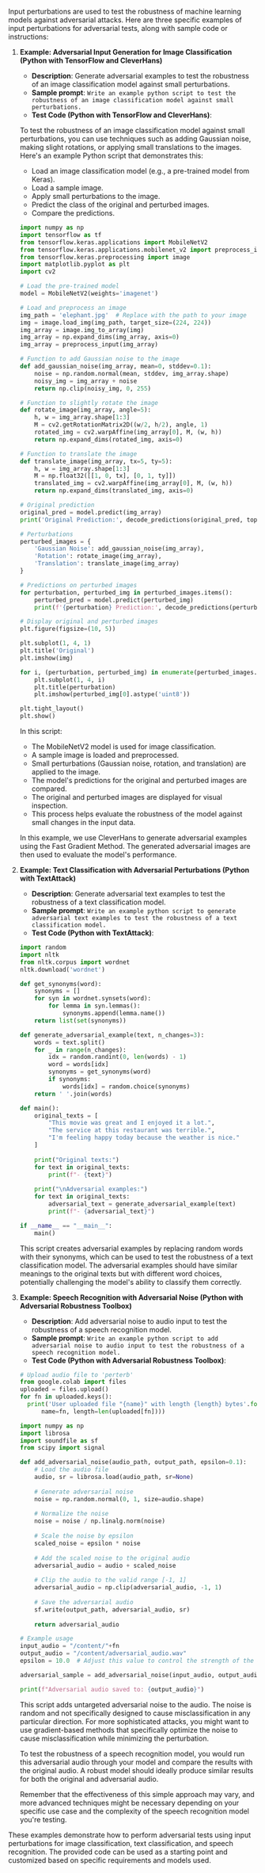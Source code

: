 Input perturbations are used to test the robustness of machine learning models against adversarial attacks. Here are three specific examples of input perturbations for adversarial tests, along with sample code or instructions:

1. **Example: Adversarial Input Generation for Image Classification (Python with TensorFlow and CleverHans)**

   - **Description**: Generate adversarial examples to test the robustness of an image classification model against small perturbations.
   - **Sample prompt**: ```Write an example python script to test the robustness of an image classification model against small perturbations.```
   - **Test Code (Python with TensorFlow and CleverHans)**:

   To test the robustness of an image classification model against small perturbations, you can use techniques such as adding Gaussian noise, making slight rotations, or applying small translations to the images. Here's an example Python script that demonstrates this:

   - Load an image classification model (e.g., a pre-trained model from Keras).
   - Load a sample image.
   - Apply small perturbations to the image.
   - Predict the class of the original and perturbed images.
   - Compare the predictions.

   ```python
   import numpy as np
   import tensorflow as tf
   from tensorflow.keras.applications import MobileNetV2
   from tensorflow.keras.applications.mobilenet_v2 import preprocess_input, decode_predictions
   from tensorflow.keras.preprocessing import image
   import matplotlib.pyplot as plt
   import cv2
   
   # Load the pre-trained model
   model = MobileNetV2(weights='imagenet')
   
   # Load and preprocess an image
   img_path = 'elephant.jpg'  # Replace with the path to your image
   img = image.load_img(img_path, target_size=(224, 224))
   img_array = image.img_to_array(img)
   img_array = np.expand_dims(img_array, axis=0)
   img_array = preprocess_input(img_array)
   
   # Function to add Gaussian noise to the image
   def add_gaussian_noise(img_array, mean=0, stddev=0.1):
       noise = np.random.normal(mean, stddev, img_array.shape)
       noisy_img = img_array + noise
       return np.clip(noisy_img, 0, 255)
   
   # Function to slightly rotate the image
   def rotate_image(img_array, angle=5):
       h, w = img_array.shape[1:3]
       M = cv2.getRotationMatrix2D((w/2, h/2), angle, 1)
       rotated_img = cv2.warpAffine(img_array[0], M, (w, h))
       return np.expand_dims(rotated_img, axis=0)
   
   # Function to translate the image
   def translate_image(img_array, tx=5, ty=5):
       h, w = img_array.shape[1:3]
       M = np.float32([[1, 0, tx], [0, 1, ty]])
       translated_img = cv2.warpAffine(img_array[0], M, (w, h))
       return np.expand_dims(translated_img, axis=0)
   
   # Original prediction
   original_pred = model.predict(img_array)
   print('Original Prediction:', decode_predictions(original_pred, top=1)[0])
   
   # Perturbations
   perturbed_images = {
       'Gaussian Noise': add_gaussian_noise(img_array),
       'Rotation': rotate_image(img_array),
       'Translation': translate_image(img_array)
   }
   
   # Predictions on perturbed images
   for perturbation, perturbed_img in perturbed_images.items():
       perturbed_pred = model.predict(perturbed_img)
       print(f'{perturbation} Prediction:', decode_predictions(perturbed_pred, top=1)[0])
   
   # Display original and perturbed images
   plt.figure(figsize=(10, 5))
   
   plt.subplot(1, 4, 1)
   plt.title('Original')
   plt.imshow(img)
   
   for i, (perturbation, perturbed_img) in enumerate(perturbed_images.items(), start=2):
       plt.subplot(1, 4, i)
       plt.title(perturbation)
       plt.imshow(perturbed_img[0].astype('uint8'))
   
   plt.tight_layout()
   plt.show()
   ```
   In this script:
   - The MobileNetV2 model is used for image classification.
   - A sample image is loaded and preprocessed.
   - Small perturbations (Gaussian noise, rotation, and translation) are applied to the image.
   - The model's predictions for the original and perturbed images are compared.
   - The original and perturbed images are displayed for visual inspection.
   - This process helps evaluate the robustness of the model against small changes in the input data.

   In this example, we use CleverHans to generate adversarial examples using the Fast Gradient Method. The generated adversarial images are then used to evaluate the model's performance.

2. **Example: Text Classification with Adversarial Perturbations (Python with TextAttack)**

   - **Description**: Generate adversarial text examples to test the robustness of a text classification model.
   - **Sample prompt**: ```Write an example python script to generate adversarial text examples to test the robustness of a text classification model.```
   - **Test Code (Python with TextAttack)**:

   ```python
   import random
   import nltk
   from nltk.corpus import wordnet
   nltk.download('wordnet')
   
   def get_synonyms(word):
       synonyms = []
       for syn in wordnet.synsets(word):
           for lemma in syn.lemmas():
               synonyms.append(lemma.name())
       return list(set(synonyms))
   
   def generate_adversarial_example(text, n_changes=3):
       words = text.split()
       for _ in range(n_changes):
           idx = random.randint(0, len(words) - 1)
           word = words[idx]
           synonyms = get_synonyms(word)
           if synonyms:
               words[idx] = random.choice(synonyms)
       return ' '.join(words)
   
   def main():
       original_texts = [
           "This movie was great and I enjoyed it a lot.",
           "The service at this restaurant was terrible.",
           "I'm feeling happy today because the weather is nice."
       ]
       
       print("Original texts:")
       for text in original_texts:
           print(f"- {text}")
       
       print("\nAdversarial examples:")
       for text in original_texts:
           adversarial_text = generate_adversarial_example(text)
           print(f"- {adversarial_text}")
   
   if __name__ == "__main__":
       main()
   ```

   This script creates adversarial examples by replacing random words with their synonyms, which can be used to test the robustness of a text classification model. The adversarial examples should have similar meanings to the original texts but with different word choices, potentially challenging the model's ability to classify them correctly.

3. **Example: Speech Recognition with Adversarial Noise (Python with Adversarial Robustness Toolbox)**

   - **Description**: Add adversarial noise to audio input to test the robustness of a speech recognition model.
   - **Sample prompt**: ```Write an example python script to add adversarial noise to audio input to test the robustness of a speech recognition model.```
   - **Test Code (Python with Adversarial Robustness Toolbox)**:

   ```python
   # Upload audio file to 'perterb'
   from google.colab import files
   uploaded = files.upload()
   for fn in uploaded.keys():
     print('User uploaded file "{name}" with length {length} bytes'.format(
         name=fn, length=len(uploaded[fn])))
   
   import numpy as np
   import librosa
   import soundfile as sf
   from scipy import signal
   
   def add_adversarial_noise(audio_path, output_path, epsilon=0.1):
       # Load the audio file
       audio, sr = librosa.load(audio_path, sr=None)
       
       # Generate adversarial noise
       noise = np.random.normal(0, 1, size=audio.shape)
       
       # Normalize the noise
       noise = noise / np.linalg.norm(noise)
       
       # Scale the noise by epsilon
       scaled_noise = epsilon * noise
       
       # Add the scaled noise to the original audio
       adversarial_audio = audio + scaled_noise
       
       # Clip the audio to the valid range [-1, 1]
       adversarial_audio = np.clip(adversarial_audio, -1, 1)
       
       # Save the adversarial audio
       sf.write(output_path, adversarial_audio, sr)
       
       return adversarial_audio
   
   # Example usage
   input_audio = "/content/"+fn
   output_audio = "/content/adversarial_audio.wav"
   epsilon = 10.0  # Adjust this value to control the strength of the adversarial noise
   
   adversarial_sample = add_adversarial_noise(input_audio, output_audio, epsilon)
   
   print(f"Adversarial audio saved to: {output_audio}")
   ```

   This script adds untargeted adversarial noise to the audio. The noise is random and not specifically designed to cause misclassification in any particular direction. For more sophisticated attacks, you might want to use gradient-based methods that specifically optimize the noise to cause misclassification while minimizing the perturbation.
   
   To test the robustness of a speech recognition model, you would run this adversarial audio through your model and compare the results with the original audio. A robust model should ideally produce similar results for both the original and adversarial audio.
   
   Remember that the effectiveness of this simple approach may vary, and more advanced techniques might be necessary depending on your specific use case and the complexity of the speech recognition model you're testing.

These examples demonstrate how to perform adversarial tests using input perturbations for image classification, text classification, and speech recognition. The provided code can be used as a starting point and customized based on specific requirements and models used.
